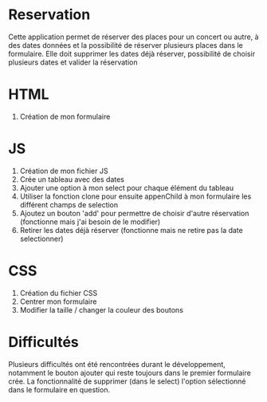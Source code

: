 # Reservation
 Cette application permet de réserver des places pour un concert ou autre, à des dates données et la possibilité de réserver plusieurs places dans le formulaire.
 Elle doit supprimer les dates déjà réserver, possibilité de choisir plusieurs dates et valider la réservation
 
 # HTML  
 1. Création de mon formulaire
 
 # JS  
 1. Création de mon fichier JS  
 2. Crée un tableau avec des dates  
 3. Ajouter une option à mon select pour chaque élément du tableau  
 4. Utiliser la fonction clone pour ensuite appenChild à mon formulaire les différent champs de selection  
 5. Ajoutez un bouton 'add' pour permettre de choisir d'autre réservation (fonctionne mais j'ai besoin de le modifier)  
 6. Retirer les dates déjà réserver (fonctionne mais ne retire pas la date selectionner)  
 
 # CSS  
 1. Création du fichier CSS  
 2. Centrer mon formulaire  
 3. Modifier la taille / changer la couleur des boutons  

# Difficultés
Plusieurs difficultés ont été rencontrées durant le développement, notamment le bouton ajouter qui reste toujours dans le premier formulaire crée. 
La fonctionnalité de supprimer (dans le select) l'option sélectionné dans le formulaire en question.
